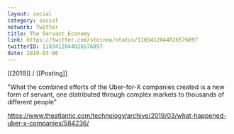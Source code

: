 ```yaml
---
layout: social
category: social
network: Twitter
title: The Servant Economy
link: https://twitter.com/steinea/status/1103412044026576897
twitterID: 1103412044026576897
date: 2019-03-06
---
```


[[2019]] / [[Posting]]

"What the combined efforts of the Uber-for-X companies created is a new form of servant, one distributed through complex markets to thousands of different people"

<https://www.theatlantic.com/technology/archive/2019/03/what-happened-uber-x-companies/584236/>
